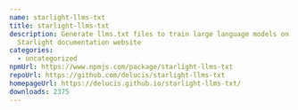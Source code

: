 ```yaml
---
name: starlight-llms-txt
title: starlight-llms-txt
description: Generate llms.txt files to train large language models on your
  Starlight documentation website
categories:
  - uncategorized
npmUrl: https://www.npmjs.com/package/starlight-llms-txt
repoUrl: https://github.com/delucis/starlight-llms-txt
homepageUrl: https://delucis.github.io/starlight-llms-txt/
downloads: 2375
---
```

